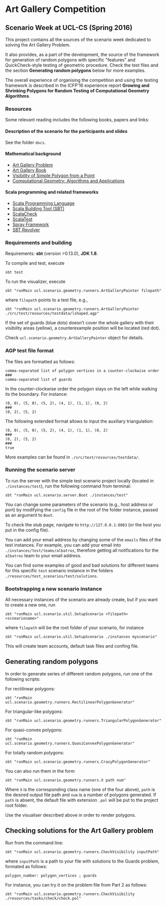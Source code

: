 # Art Gallery Competition
## Scenario Week at UCL-CS (Spring 2016)

This project contains all the sources of the scenario week dedicated
to solving the Art Gallery Problem.

It also provides, as a part of the development, the source of the
framework for generation of random polygons with specific "features"
and QuickCheck-style testing of geometric procedure. Check the test
files and the section **Generating random polygons** below for more
examples.

The overall experience of organising the competition and using the
testing framework is described in the ICFP'16 experience report
**Growing and Shrinking Polygons for Random Testing
of Computational Geometry Algorithms**.


### Resources

Some relevant reading includes the following books, papers and links:

#### Description of the scenario for the participants and slides

See the folder `docs`.

#### Mathematical background

* [Art Gallery Problem](https://en.wikipedia.org/wiki/Art_gallery_problem)
* [Art Gallery Book](http://cs.smith.edu/~orourke/books/ArtGalleryTheorems/)
* [Visibility of Simple Polygon from a Point](https://cs.uwaterloo.ca/research/tr/1985/CS-85-38.pdf)
* [Computational Geometry: Algorithms and Applications](http://www.cs.uu.nl/geobook/)

#### Scala programming and related frameworks

* [Scala Programming Language](http://www.scala-lang.org/)
* [Scala Building Tool (SBT)](http://www.scala-sbt.org/)
* [ScalaCheck](https://scalacheck.org/)
* [ScalaTest](http://www.scalatest.org/)
* [Spray Framework](http://spray.io/)
* [SBT Revolver](https://github.com/spray/sbt-revolver)

### Requirements and building

Requirements: **sbt** (version >0.13.0), **JDK 1.8**.

To compile and test, execute

```
sbt test 
```

To run the visualizer, execute

 ```
 sbt "runMain ucl.scenario.geometry.runners.ArtGalleryPainter filepath"
 ```

 where ``filepath`` points to a test file, e.g.,

```
sbt "runMain ucl.scenario.geometry.runners.ArtGalleryPainter ./src/test/resources/testdata/lshaped.agp"
```

If the set of guards (blue dots) doesn't cover the whole gallery with their visibility areas (yellow), a counterexample position will be located (red dot).

Check ``ucl.scenario.geometry.ArtGalleryPainter`` object for details.

### AGP test file format

 The files are formatted as follows:

 ```
comma-separated list of polygon vertices in a counter-clockwise order
###
comma-separated list of guards
 ```

 In the counter-clockwise order the polygon stays on the left while walking its the boundary. For instance:

 ```
 (0, 0), (5, 0), (5, 2), (4, 1), (1, 1), (0, 2)
 ###
 (0, 2), (5, 2)
 ```

 The following extended format allows to input the auxiliary triangulation:

 ```
 (0, 0), (5, 0), (5, 2), (4, 1), (1, 1), (0, 2)
 ###
 (0, 2), (5, 2)
 ###
 true
 ```

More examples can be found in ``./src/test/resources/testdata/``.

### Running the scenario server

To run the server with the simple test scenario project locally (located in ``./instances/test``), run the following command from terminal:

```
sbt "runMain ucl.scenario.server.Boot ./instances/test"
 ```

You can change some parameters of the scenario (e.g., host address or port) by modifying the `config` file in the root
of the folder instance, passed as an argument to `Boot`.

To check the stub page, navigate to ``http://127.0.0.1:8083`` (or the host you put in the config file).

You can add your email address by changing some of the ``emails`` files of the test instances. For example, you can add
 your email into ``./instances/test/teams/albatros``, therefore getting all notifications for the `albatros` team to your
 email address.

You can find some examples of good and bad solutions for different teams for this specific `test` scenario instance
in the folders `./resources/test_scenarios/test/solutions`.

### Bootstrapping a new scenario instance


All necessary instances of the scenario are already create, but if you want to create a new one, run

```
sbt "runMain ucl.scenario.util.SetupScenario <filepath> <scnearioname>"
```

where `filepath` will be the root folder of your scenario, for instance

```
sbt "runMain ucl.scenario.util.SetupScenario ./instances myscenario"
```

This will create team accounts, default task files and confing file.

## Generating random polygons

In order to generate series of different random polygons, run one of the following scripts:

For rectilinear polygons:
```
sbt "runMain ucl.scenario.geometry.runners.RectilinearPolygonGenerator"
```

For triangular-like polygons:
```
sbt "runMain ucl.scenario.geometry.runners.TriangularPolygonGenerator"
```

For quasi-convex polygons:
```
sbt "runMain ucl.scenario.geometry.runners.QuasiConvexPolygonGenerator"
```

For totally random polygons:
```
sbt "runMain ucl.scenario.geometry.runners.CrazyPolygonGenerator"
```

You can also run them in the form

```
sbt "runMain ucl.scenario.geometry.runners.X path num"
```

Where `X` is the corresponding class name (one of the four above), `path` is the desired output file path and
 `num` is a number of polygons generated. If `path` is absent, the default file with extension
 `.pol` will be put to the project root folder.

Use the visualiser described above in order to render polygons.

## Checking solutions for the Art Gallery problem

Run from the command line:

```
sbt "runMain ucl.scenario.geometry.runners.CheckVisibility inputPath"
```
where `inputPath` is a path to your file with solutions to the Guards problem, formated as follows:

```
polygon_number: polygon_vertices ; guards
```

For instance, you can try it on the problem file from Part 2 as follows:

```
sbt "runMain ucl.scenario.geometry.runners.CheckVisibility ./resources/tasks/check/check.pol"
```
